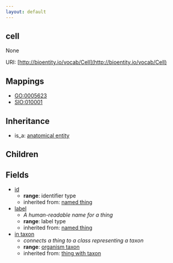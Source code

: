 ```yaml
---
layout: default
---
```


## cell


None

URI: [http://bioentity.io/vocab/Cell](http://bioentity.io/vocab/Cell)
## Mappings

 * [GO:0005623](http://purl.obolibrary.org/obo/GO_0005623)
 * [SIO:010001](http://purl.obolibrary.org/obo/SIO_010001)

## Inheritance

 *  is_a: [anatomical entity](AnatomicalEntity.html)

## Children



## Fields

 * [id](id.html)
    * __range__: identifier type
    * inherited from: [named thing](NamedThing.html)
 * [label](label.html)
    * _A human-readable name for a thing_
    * __range__: label type
    * inherited from: [named thing](NamedThing.html)
 * [in taxon](in_taxon.html)
    * _connects a thing to a class representing a taxon_
    * __range__: [organism taxon](OrganismTaxon.html)
    * inherited from: [thing with taxon](ThingWithTaxon.html)
